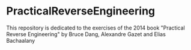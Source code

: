 # PracticalReverseEngineering


This repository is dedicated to the exercises of the 2014 book "Practical Reverse Engineering" by Bruce Dang, Alexandre Gazet and Elias Bachaalany



